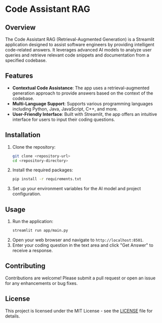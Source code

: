 # Code Assistant RAG

## Overview

The Code Assistant RAG (Retrieval-Augmented Generation) is a Streamlit application designed to assist software engineers by providing intelligent code-related answers. It leverages advanced AI models to analyze user queries and retrieve relevant code snippets and documentation from a specified codebase.

## Features

- **Contextual Code Assistance**: The app uses a retrieval-augmented generation approach to provide answers based on the context of the codebase.
- **Multi-Language Support**: Supports various programming languages including Python, Java, JavaScript, C++, and more.
- **User-Friendly Interface**: Built with Streamlit, the app offers an intuitive interface for users to input their coding questions.

## Installation

1. Clone the repository:
   ```bash
   git clone <repository-url>
   cd <repository-directory>
   ```
2. Install the required packages:
   ```bash
   pip install -r requirements.txt
   ```
3. Set up your environment variables for the AI model and project configuration.

## Usage

1. Run the application:
   ```bash
   streamlit run app/main.py
   ```
2. Open your web browser and navigate to `http://localhost:8501`.
3. Enter your coding question in the text area and click "Get Answer" to receive a response.

## Contributing

Contributions are welcome! Please submit a pull request or open an issue for any enhancements or bug fixes.

## License

This project is licensed under the MIT License - see the [LICENSE](LICENSE) file for details.
